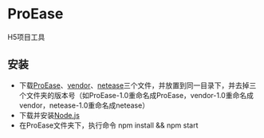 # ProEase
H5项目工具

## 安装
* 下载[ProEase](https://github.com/djloops/ProEase/releases)、[vendor](https://github.com/djloops/vendor/releases)、[netease](https://github.com/djloops/netease/releases)三个文件，并放置到同一目录下，并去掉三个文件夹的版本号（如ProEase-1.0重命名成ProEase，vendor-1.0重命名成vendor，netease-1.0重命名成netease）
* 下载并安装[Node.js](https://nodejs.org/en/download/)
* 在ProEase文件夹下，执行命令 npm install && npm start
